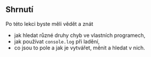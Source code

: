 ## Shrnutí

Po této lekci byste měli vědět a znát

- jak hledat různé druhy chyb ve vlastních programech,
- jak používat `console.log` při ladění,
- co jsou to pole a jak je vytvářet, měnit a hledat v nich.
